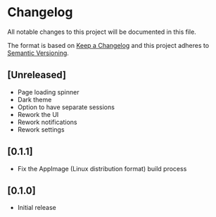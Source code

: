 # Changelog

All notable changes to this project will be documented in this file.

The format is based on [Keep a Changelog](http://keepachangelog.com/en/1.0.0/)
and this project adheres to
[Semantic Versioning](http://semver.org/spec/v2.0.0.html).

## [Unreleased]

* Page loading spinner
* Dark theme
* Option to have separate sessions
* Rework the UI
* Rework notifications
* Rework settings

## [0.1.1]

* Fix the AppImage (Linux distribution format) build process

## [0.1.0]

* Initial release
